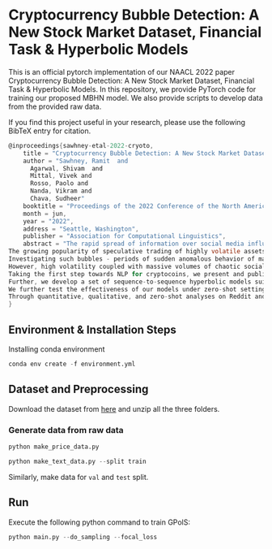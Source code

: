 # Cryptocurrency Bubble Detection: A New Stock Market Dataset, Financial Task & Hyperbolic Models

This is an official pytorch implementation of our NAACL 2022 paper Cryptocurrency Bubble Detection: A New Stock Market Dataset, Financial Task & Hyperbolic Models. In this repository, we provide PyTorch code for training our proposed MBHN model. We also provide scripts to develop data from the provided raw data. 

If you find this project useful in your research, please use the following BibTeX entry for citation.

```c
@inproceedings{sawhney-etal-2022-cryoto,
    title = "Cryptocurrency Bubble Detection: A New Stock Market Dataset, Financial Task & Hyperbolic Models",
    author = "Sawhney, Ramit  and
      Agarwal, Shivam  and
      Mittal, Vivek and
      Rosso, Paolo and
      Nanda, Vikram and
      Chava, Sudheer"
    booktitle = "Proceedings of the 2022 Conference of the North American Chapter of the Association for Computational Linguistics: Human Language Technologies",
    month = jun,
    year = "2022",
    address = "Seattle, Washington",
    publisher = "Association for Computational Linguistics",
    abstract = "The rapid spread of information over social media influences quantitative trading and investments. 
The growing popularity of speculative trading of highly volatile assets such as cryptocurrencies and meme stocks presents a fresh challenge in the financial realm. 
Investigating such bubbles - periods of sudden anomalous behavior of markets are critical in better understanding investor behavior and market dynamics.
However, high volatility coupled with massive volumes of chaotic social media texts, especially for underexplored assets like cryptocoins pose a challenge to existing methods. 
Taking the first step towards NLP for cryptocoins, we present and publicly release CryptoBubbles, a novel multi-span identification task for bubble detection, and a dataset of more than 400 cryptocoins from 9 exchanges over five years spanning over two million tweets.
Further, we develop a set of sequence-to-sequence hyperbolic models suited to this multi-span identification task based on the power-law dynamics of cryptocurrencies and user behavior on social media.
We further test the effectiveness of our models under zero-shot settings on a test set of Reddit posts pertaining to 29 ``meme stocks'', which see an increase in trade volume due to social media hype. 
Through quantitative, qualitative, and zero-shot analyses on Reddit and Twitter spanning cryptocoins and meme-stocks, we show the practical applicability of CryptoBubbles and hyperbolic models.",
}
```

## Environment & Installation Steps
Installing conda environment

```python
conda env create -f environment.yml
```

## Dataset and Preprocessing 

Download the dataset from [here](https://drive.google.com/drive/u/1/folders/1cI_Hbz0GRoRipJssFVkf9j1suqwK0nmL) and unzip all the three folders.

### Generate data from raw data

```python
python make_price_data.py
```

```python
python make_text_data.py --split train
```
Similarly, make data for `val` and `test` split.

## Run

Execute the following python command to train GPolS: 
```python
python main.py --do_sampling --focal_loss
```

